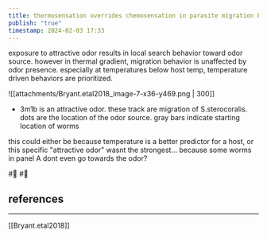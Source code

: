 ```yaml
---
title: thermosensation overrides chemosensation in parasite migration behavior
publish: "true"
timestamp: 2024-02-03 17:33
---
```

exposure to attractive odor results in local search behavior toward odor source. however in thermal gradient, migration behavior is unaffected by odor presence. especially at temperatures below host temp, temperature driven behaviors are prioritized. 

![[attachments/Bryant.etal2018_image-7-x36-y469.png | 300]]
- 3m1b is an attractive odor. these track are migration of S.sterocoralis. dots are the location of the odor source. gray bars indicate starting location of worms


this could either be because temperature is a better predictor for a host, or this specific "attractive odor" wasnt the strongest... because some worms in panel A dont even go towards the odor?


#🐛 #🌱 
## references
---
[[Bryant.etal2018]]